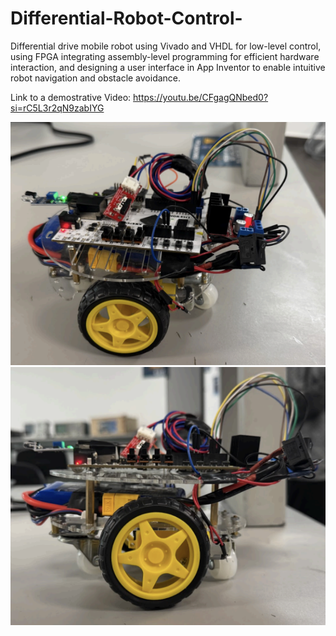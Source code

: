 # Differential-Robot-Control-

Differential drive mobile robot using Vivado and VHDL for low-level control, using FPGA integrating assembly-level programming for efficient hardware interaction, and designing a user interface in App Inventor to enable intuitive robot navigation and obstacle avoidance.


Link to a demostrative Video: https://youtu.be/CFgagQNbed0?si=rC5L3r2qN9zabIYG

![Example1](Example1.png)
![Example2](Example2.png)
